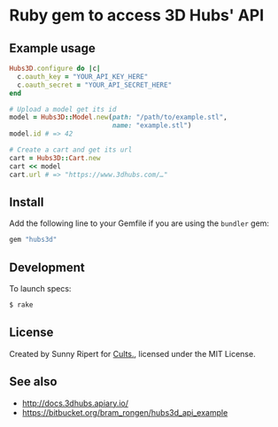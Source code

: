 Ruby gem to access 3D Hubs' API
===============================

Example usage
-------------

```rb
Hubs3D.configure do |c|
  c.oauth_key = "YOUR_API_KEY_HERE"
  c.oauth_secret = "YOUR_API_SECRET_HERE"
end

# Upload a model get its id
model = Hubs3D::Model.new(path: "/path/to/example.stl",
                          name: "example.stl")
model.id # => 42

# Create a cart and get its url
cart = Hubs3D::Cart.new
cart << model
cart.url # => "https://www.3dhubs.com/…"
```

Install
-------

Add the following line to your Gemfile if you are using the `bundler` gem:

```rb
gem "hubs3d"
```


Development
-----------

To launch specs:

```sh
$ rake
```


License
-------

Created by Sunny Ripert for [Cults.](https://cults3d.com),
licensed under the MIT License.


See also
--------

- http://docs.3dhubs.apiary.io/
- https://bitbucket.org/bram_rongen/hubs3d_api_example
